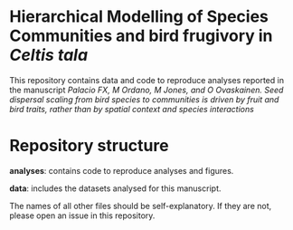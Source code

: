 # Hierarchical Modelling of Species Communities and bird frugivory in *Celtis tala*
This repository contains data and code to reproduce analyses reported in the manuscript *Palacio FX, M Ordano, M Jones, and O Ovaskainen. Seed dispersal scaling from bird species to communities is driven by fruit and bird traits, rather than by spatial context and species interactions*

# Repository structure

**analyses**: contains code to reproduce analyses and figures.

**data**: includes the datasets analysed for this manuscript. 

The names of all other files should be self-explanatory. If they are not, please open an issue in this repository.
